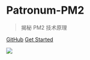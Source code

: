 <!-- ![logo](_media/icon.svg) -->
# Patronum-PM2

> 揭秘 PM2 技术原理

[GitHub](https://github.com/hkc452/patronum-pm2/)
[Get Started](#Patronum-PM2)

![](https://hkc.gitee.io/pics/antihulk.png)
